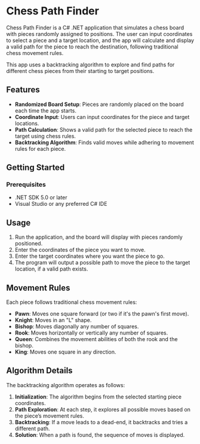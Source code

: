 
# Chess Path Finder

Chess Path Finder is a C# .NET application that simulates a chess board with pieces randomly assigned to positions. The user can input coordinates to select a piece and a target location, and the app will calculate and display a valid path for the piece to reach the destination, following traditional chess movement rules.

This app uses a backtracking algorithm to explore and find paths for different chess pieces from their starting to target positions.

## Features

- **Randomized Board Setup**: Pieces are randomly placed on the board each time the app starts.
- **Coordinate Input**: Users can input coordinates for the piece and target locations.
- **Path Calculation**: Shows a valid path for the selected piece to reach the target using chess rules.
- **Backtracking Algorithm**: Finds valid moves while adhering to movement rules for each piece.

## Getting Started

### Prerequisites

- .NET SDK 5.0 or later
- Visual Studio or any preferred C# IDE


## Usage

1. Run the application, and the board will display with pieces randomly positioned.
2. Enter the coordinates of the piece you want to move.
3. Enter the target coordinates where you want the piece to go.
4. The program will output a possible path to move the piece to the target location, if a valid path exists.

## Movement Rules

Each piece follows traditional chess movement rules:

- **Pawn**: Moves one square forward (or two if it's the pawn's first move).
- **Knight**: Moves in an "L" shape.
- **Bishop**: Moves diagonally any number of squares.
- **Rook**: Moves horizontally or vertically any number of squares.
- **Queen**: Combines the movement abilities of both the rook and the bishop.
- **King**: Moves one square in any direction.

## Algorithm Details

The backtracking algorithm operates as follows:

1. **Initialization**: The algorithm begins from the selected starting piece coordinates.
2. **Path Exploration**: At each step, it explores all possible moves based on the piece’s movement rules.
3. **Backtracking**: If a move leads to a dead-end, it backtracks and tries a different path.
4. **Solution**: When a path is found, the sequence of moves is displayed.

